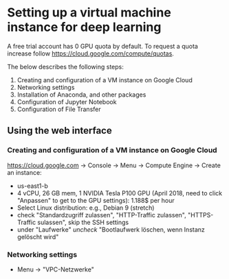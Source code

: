 # Setting up a virtual machine instance for deep learning

A free trial account has 0 GPU quota by default. To request a quota increase follow <https://cloud.google.com/compute/quotas>.

The below describes the following steps:

1. Creating and configuration of a VM instance on Google Cloud
2. Networking settings
3. Installation of Anaconda, and other packages
4. Configuration of Jupyter Notebook
5. Configuration of File Transfer

## Using the web interface

### Creating and configuration of a VM instance on Google Cloud

<https://cloud.google.com> -> Console -> Menu -> Compute Engine -> Create an instance:

  - us-east1-b
  - 4 vCPU, 26 GB mem, 1 NVIDIA Tesla P100 GPU (April 2018, need to click "Anpassen" to get to the GPU settings): 1.188$ per hour
  - Select Linux distribution: e.g., Debian 9 (stretch)
  - check "Standardzugriff zulassen", "HTTP-Traffic zulassen", "HTTPS-Traffic sulassen", skip the SSH settings
  - under "Laufwerke" *uncheck* "Bootlaufwerk löschen, wenn Instanz gelöscht wird"

### Networking settings

* Menu -> "VPC-Netzwerke"
